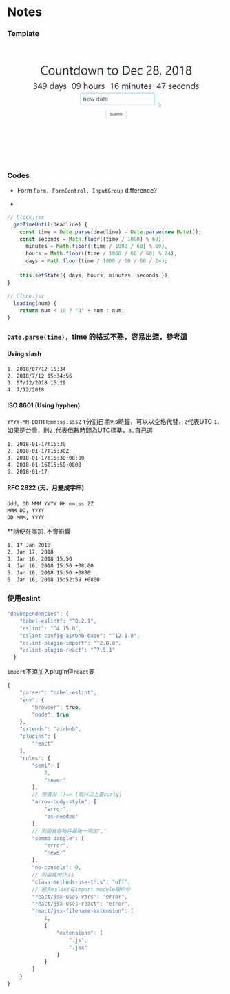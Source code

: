 # Notes
### Template
![](https://github.com/Jiaaa1014/CountDown-React/blob/master/public/CountDown.gif)

### Codes
* Form
  `Form, FormControl, InputGroup` difference?

*

```js
// Clock.jsx
  getTimeUntil(deadline) {
    const time = Date.parse(deadline) - Date.parse(new Date());
    const seconds = Math.floor((time / 1000) % 60),
      minutes = Math.floor((time / 1000 / 60) % 60),
      hours = Math.floor((time / 1000 / 60 / 60) % 24),
      days = Math.floor(time / 1000 / 60 / 60 / 24);

    this.setState({ days, hours, minutes, seconds });
}
```

```js
// Clock.jsx
  leading(num) {
    return num < 10 ? "0" + num : num;
}
```

### `Date.parse(time)`，time 的格式不熟，容易出錯，參考[這](https://eyesofkids.gitbooks.io/javascript-start-from-es6/content/part3/datetime.html)

#### Using slash
```
1. 2018/07/12 15:34
2. 2018/7/12 15:34:56
3. 07/12/2018 15:29
4. 7/12/2018
```

#### ISO 8601 (Using hyphen)

`YYYY-MM-DDTHH:mm:ss.sssZ`
`T`分割日期v.s時鐘，可以以空格代替，`Z`代表UTC
`1.`如果是台灣，則`2.`代表倒數時間為UTC標準，`3.`自己選
```
1. 2018-01-17T15:30
2. 2018-01-17T15:30Z
3. 2018-01-17T15:30+08:00
4. 2018-01-16T15:50+0800
5. 2018-01-17
```
#### RFC 2822 (天、月變成字串)

```
ddd, DD MMM YYYY HH:mm:ss ZZ
MMM DD, YYYY
DD MMM, YYYY
```
**隨便在哪加`,`不會影響
```
1. 17 Jan 2018
2. Jan 17, 2018
3. Jan 16, 2018 15:50
4. Jan 16, 2018 15:50 +08:00
5. Jan 16, 2018 15:50 +0800
6. Jan 16, 2018 15:52:59 +0800
```

### 使用eslint
```js
"devDependencies": {
    "babel-eslint": "^8.2.1",
    "eslint": "^4.15.0",
    "eslint-config-airbnb-base": "^12.1.0",
    "eslint-plugin-import": "^2.8.0",
    "eslint-plugin-react": "^7.5.1"
  }
```
`import`不須加入plugin但`react`要

```js
{
    "parser": "babel-eslint",
    "env": {
        "browser": true,
        "node": true
    },
    "extends": "airbnb",
    "plugins": [
        "react"
    ],
    "rules": {
        "semi": [
            2,
            "never"
        ],
        // 視情況 ()=> {兩行以上要curly}
        "arrow-body-style": [
            "error",
            "as-needed"
        ],
        // 別逼我在物件最後一項加","
        "comma-dangle": [
            "error",
            "never"
        ],
        "no-console": 0,
        // 別逼我用this
        "class-methods-use-this": "off",
        // 避免eslint在import module跟你吵
        "react/jsx-uses-vars": "error",
        "react/jsx-uses-react": "error",
        "react/jsx-filename-extension": [
            1,
            {
                "extensions": [
                    ".js",
                    ".jsx"
                ]
            }
        ]
    }
}
```
